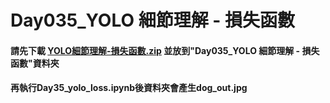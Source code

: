 ﻿# Day035_YOLO 細節理解 - 損失函數
#### 請先下載 [YOLO細節理解-損失函數.zip](https://drive.google.com/file/d/1pQ6DRlMCMa7I9gWDLcpCsvy_Gz7fWllZ/view) 並放到"Day035_YOLO 細節理解 - 損失函數"資料夾
#### 再執行Day35_yolo_loss.ipynb後資料夾會產生dog_out.jpg